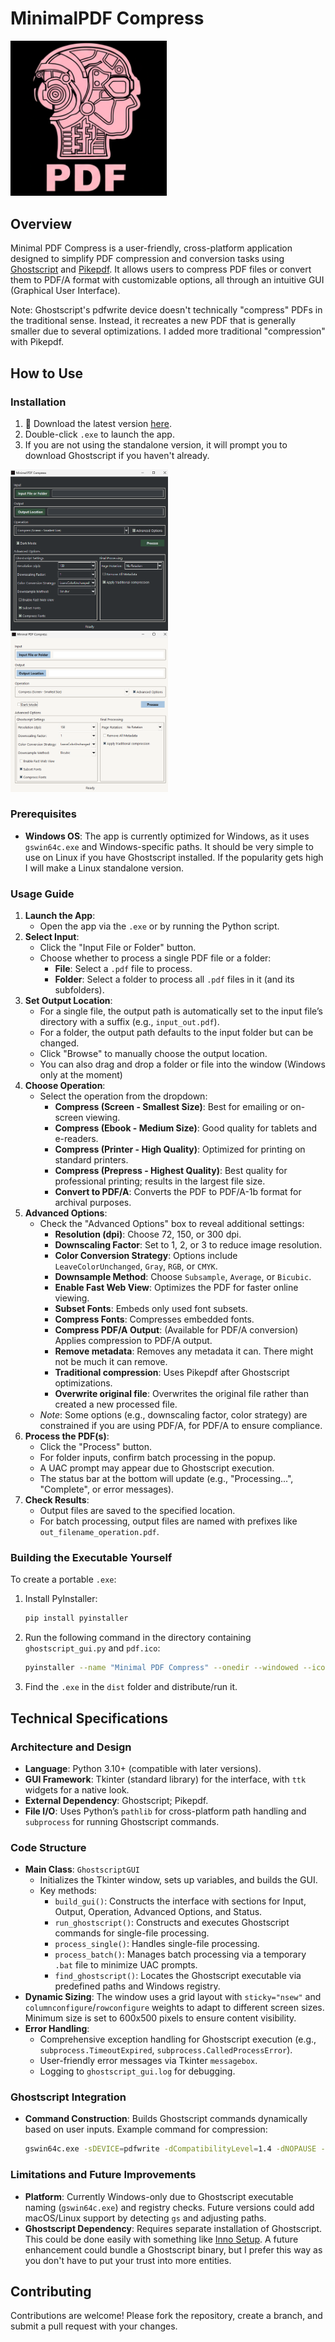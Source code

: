 # MinimalPDF Compress

<img src="https://github.com/deminimis/minimalpdfcompress/blob/main/assets/pdf.png?raw=true" alt="Project Logo" width="250">


## Overview
Minimal PDF Compress is a user-friendly, cross-platform application designed to simplify PDF compression and conversion tasks using [Ghostscript](https://www.ghostscript.com/) and [Pikepdf](https://github.com/pikepdf/pikepdf). It allows users to compress PDF files or convert them to PDF/A format with customizable options, all through an intuitive GUI (Graphical User Interface). 


Note: Ghostscript's pdfwrite device doesn't technically "compress" PDFs in the traditional sense. Instead, it recreates a new PDF that is generally smaller due to several optimizations. I added more traditional "compression" with Pikepdf. 



## How to Use

### Installation

1. 💾 Download the latest version [here](https://github.com/deminimis/minimalpdfcompress/releases).
2. Double-click `.exe` to launch the app. 
3. If you are not using the standalone version, it will prompt you to download Ghostscript if you haven't already.


<img src="https://github.com/deminimis/minimalpdfcompress/blob/main/assets/darkpic.png?raw=true" alt="Dark Picture" style="max-width: 50%;">
<img src="https://github.com/deminimis/minimalpdfcompress/blob/main/assets/lightpic.png?raw=true" alt="Dark Picture" style="max-width: 50%;">

### Prerequisites
- **Windows OS**: The app is currently optimized for Windows, as it uses `gswin64c.exe` and Windows-specific paths. It should be very simple to use on Linux if you have Ghostscript installed. If the popularity gets high I will make a Linux standalone version. 






### Usage Guide
1. **Launch the App**:
   - Open the app via the `.exe` or by running the Python script.
2. **Select Input**:
   - Click the "Input File or Folder" button.
   - Choose whether to process a single PDF file or a folder:
     - **File**: Select a `.pdf` file to process.
     - **Folder**: Select a folder to process all `.pdf` files in it (and its subfolders).
3. **Set Output Location**:
   - For a single file, the output path is automatically set to the input file’s directory with a suffix (e.g., `input_out.pdf`).
   - For a folder, the output path defaults to the input folder but can be changed.
   - Click "Browse" to manually choose the output location.
   - You can also drag and drop a folder or file into the window (Windows only at the moment)
4. **Choose Operation**:
   - Select the operation from the dropdown:
     - **Compress (Screen - Smallest Size)**: Best for emailing or on-screen viewing.
     - **Compress (Ebook - Medium Size)**: Good quality for tablets and e-readers.
     - **Compress (Printer - High Quality)**: Optimized for printing on standard printers.
     - **Compress (Prepress - Highest Quality)**: Best quality for professional printing; results in the largest file size.
     - **Convert to PDF/A**: Converts the PDF to PDF/A-1b format for archival purposes.
5. **Advanced Options**:
   - Check the "Advanced Options" box to reveal additional settings:
     - **Resolution (dpi)**: Choose 72, 150, or 300 dpi.
     - **Downscaling Factor**: Set to 1, 2, or 3 to reduce image resolution.
     - **Color Conversion Strategy**: Options include `LeaveColorUnchanged`, `Gray`, `RGB`, or `CMYK`.
     - **Downsample Method**: Choose `Subsample`, `Average`, or `Bicubic`.
     - **Enable Fast Web View**: Optimizes the PDF for faster online viewing.
     - **Subset Fonts**: Embeds only used font subsets.
     - **Compress Fonts**: Compresses embedded fonts.
     - **Compress PDF/A Output**: (Available for PDF/A conversion) Applies compression to PDF/A output.
     - **Remove metadata**: Removes any metadata it can. There might not be much it can remove.
     - **Traditional compression**: Uses Pikepdf after Ghostscript optimizations.
     - **Overwrite original file**: Overwrites the original file rather than created a new processed file. 
   - *Note*: Some options (e.g., downscaling factor, color strategy) are constrained if you are using PDF/A, for PDF/A to ensure compliance.
6. **Process the PDF(s)**:
   - Click the "Process" button.
   - For folder inputs, confirm batch processing in the popup.
   - A UAC prompt may appear due to Ghostscript execution.
   - The status bar at the bottom will update (e.g., "Processing...", "Complete", or error messages).
7. **Check Results**:
   - Output files are saved to the specified location.
   - For batch processing, output files are named with prefixes like `out_filename_operation.pdf`.


### Building the Executable Yourself
To create a portable `.exe`:
1. Install PyInstaller:
   ```bash
   pip install pyinstaller
   ```
2. Run the following command in the directory containing `ghostscript_gui.py` and `pdf.ico`:
   ```bash
   pyinstaller --name "Minimal PDF Compress" --onedir --windowed --icon="pdf.ico" --add-data "bin;bin" --add-data "lib;lib" main.py
   ```
3. Find the `.exe` in the `dist` folder and distribute/run it.

   
## Technical Specifications

### Architecture and Design
- **Language**: Python 3.10+ (compatible with later versions).
- **GUI Framework**: Tkinter (standard library) for the interface, with `ttk` widgets for a native look.
- **External Dependency**: Ghostscript; Pikepdf.
- **File I/O**: Uses Python’s `pathlib` for cross-platform path handling and `subprocess` for running Ghostscript commands.

### Code Structure
- **Main Class**: `GhostscriptGUI`
  - Initializes the Tkinter window, sets up variables, and builds the GUI.
  - Key methods:
    - `build_gui()`: Constructs the interface with sections for Input, Output, Operation, Advanced Options, and Status.
    - `run_ghostscript()`: Constructs and executes Ghostscript commands for single-file processing.
    - `process_single()`: Handles single-file processing.
    - `process_batch()`: Manages batch processing via a temporary `.bat` file to minimize UAC prompts.
    - `find_ghostscript()`: Locates the Ghostscript executable via predefined paths and Windows registry.
- **Dynamic Sizing**: The window uses a grid layout with `sticky="nsew"` and `columnconfigure`/`rowconfigure` weights to adapt to different screen sizes. Minimum size is set to 600x500 pixels to ensure content visibility.
- **Error Handling**:
  - Comprehensive exception handling for Ghostscript execution (e.g., `subprocess.TimeoutExpired`, `subprocess.CalledProcessError`).
  - User-friendly error messages via Tkinter `messagebox`.
  - Logging to `ghostscript_gui.log` for debugging.

### Ghostscript Integration
- **Command Construction**: Builds Ghostscript commands dynamically based on user inputs. Example command for compression:
  ```bash
  gswin64c.exe -sDEVICE=pdfwrite -dCompatibilityLevel=1.4 -dNOPAUSE -dBATCH -dQUIET -dSAFER -r150 -dDownScaleFactor=1 -dFastWebView=true -dSubsetFonts=true -dCompressFonts=true -dPDFSETTINGS=/screen -sColorConversionStrategy=LeaveColorUnchanged -sOutputFile=output.pdf input.pdf
  ```




### Limitations and Future Improvements
- **Platform**: Currently Windows-only due to Ghostscript executable naming (`gswin64c.exe`) and registry checks. Future versions could add macOS/Linux support by detecting `gs` and adjusting paths.
- **Ghostscript Dependency**: Requires separate installation of Ghostscript. This could be done easily with something like [Inno Setup](https://jrsoftware.org/isinfo.php). A future enhancement could bundle a Ghostscript binary, but I prefer this way as you don't have to put your trust into more entities.



## Contributing
Contributions are welcome! Please fork the repository, create a branch, and submit a pull request with your changes. 



